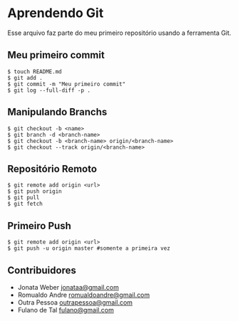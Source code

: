 # Aprendendo Git
Esse arquivo faz parte do meu primeiro repositório usando a ferramenta Git.

## Meu primeiro commit

```shell
$ touch README.md
$ git add .
$ git commit -m "Meu primeiro commit"
$ git log --full-diff -p .
```

## Manipulando Branchs

```shell
$ git checkout -b <name>
$ git branch -d <branch-name>
$ git checkout -b <branch-name> origin/<branch-name>
$ git checkout --track origin/<branch-name>
```

## Repositório Remoto

```shell
$ git remote add origin <url>
$ git push origin
$ git pull
$ git fetch
```

## Primeiro Push
```shell
$ git remote add origin <url>                
$ git push -u origin master #somente a primeira vez
```

## Contribuidores
* Jonata Weber <jonataa@gmail.com>
* Romualdo Andre <romualdoandre@gmail.com>
* Outra Pessoa <outrapessoa@gmail.com>
* Fulano de Tal <fulano@gmail.com>
